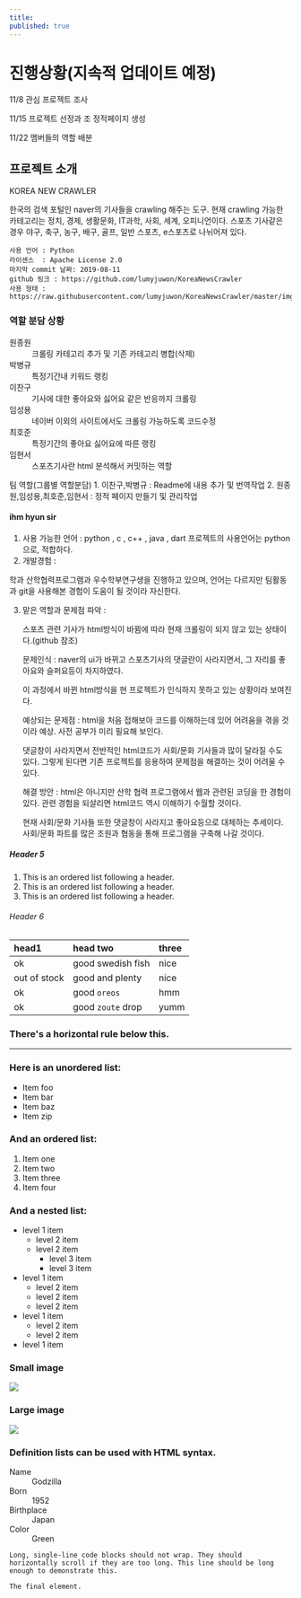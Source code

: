 ```yaml
---
title: 
published: true
---
```


# [](#header-1)진행상황(지속적 업데이트 예정)
11/8 관심 프로젝트 조사

11/15 프로젝트 선정과 조 정적페이지 생성

11/22 멤버들의 역할 배분



## [](#header-2)프로젝트 소개

  KOREA NEW CRAWLER
   
   한국의 검색 포털인 naver의 기사들을 crawling 해주는 도구.
   현재 crawling 가능한 카테고리는 정치, 경제, 생활문화, IT과학, 사회, 세계, 오피니언이다.
    스포츠 기사같은 경우 야구, 축구, 농구, 배구, 골프, 일반 스포츠, e스포츠로 나뉘어져 있다.
    
    사용 언어 : Python
    라이센스  : Apache License 2.0
    마지막 commit 날짜: 2019-08-11
    github 링크 : https://github.com/lumyjuwon/KoreaNewsCrawler
    사용 형태 : https://raw.githubusercontent.com/lumyjuwon/KoreaNewsCrawler/master/img/article_result.PNG
    

### [](#header-3)역할 분담 상황
<dl>
<dt>원종원</dt>
<dd>크롤링 카테고리 추가 및 기존 카테고리 병합(삭제)</dd>
<dt>박병규</dt>
<dd>특정기간내 키워드 랭킹</dd>
<dt>이찬구</dt>
<dd>기사에 대한 좋아요와 싫어요 같은 반응까지 크롤링</dd>
<dt>임성용</dt>
<dd>네이버 이외의 사이트에서도 크롤링 가능하도록 코드수정 </dd>
<dt>최호준</dt>
<dd>특정기간의 좋아요 싫어요에 따른 랭킹</dd>
<dt>임현서</dt>
<dd>스포츠기사란 html 분석해서 커밋하는 역할</dd>
</dl>
팀 역할(그룹별 역할분담)
1. 이찬구,박병규  : Readme에 내용 추가 및 번역작업 
2. 원종원,임성용,최호준,임현서  : 정적 페이지 만들기 및 관리작업 

#### [](#header-4)ihm hyun sir

1. 사용 가능한 언어 : python , c , c++ , java , dart  프로젝트의 사용언어는 python으로, 적합하다.
2. 개발경험 :

  학과 산학협력프로그램과 우수학부연구생을 진행하고 있으며, 언어는 다르지만 팀활동과 git을 사용해본 경험이 도움이 될 것이라 자신한다.
  
3. 맡은 역할과 문제점 파악 :

   스포츠 관련 기사가 html방식이 바뀜에 따라 현재 크롤링이 되지 않고 있는 상태이다.(github 참조)
   
   문제인식 : naver의 ui가 바뀌고 스포츠기사의 댓글란이 사라지면서, 그 자리를 좋아요와 슬퍼요등이 차지하였다.
   
      이 과정에서 바뀐 html방식을 현 프로젝트가 인식하지 못하고 있는 상황이라 보여진다.
                  
   예상되는 문제점 : html을 처음 접해보아 코드를 이해하는데 있어 어려움을 겪을 것이라 예상. 사전 공부가 미리 필요해 보인다.
   
      댓글창이 사라지면서 전반적인 html코드가 사회/문화 기사들과 많이 달라질 수도 있다. 그렇게 된다면 기존 프로젝트를 응용하여 문제점을 해결하는 것이 어려울 수 있다.
                    
   해결 방안 : html은 아니지만 산학 협력 프로그램에서 웹과 관련된 코딩을 한 경험이 있다. 관련 경험을 되살리면 html코드 역시 이해하기 수월할 것이다.
   
      현재 사회/문화 기사들 또한 댓글창이 사라지고 좋아요등으로 대체하는 추세이다. 사회/문화 파트를 많은 조원과 협동을 통해 프로그램을 구축해 나갈 것이다.
##### [](#header-5)Header 5

1.  This is an ordered list following a header.
2.  This is an ordered list following a header.
3.  This is an ordered list following a header.

###### [](#header-6)Header 6

| head1        | head two          | three |
|:-------------|:------------------|:------|
| ok           | good swedish fish | nice  |
| out of stock | good and plenty   | nice  |
| ok           | good `oreos`      | hmm   |
| ok           | good `zoute` drop | yumm  |

### There's a horizontal rule below this.

* * *

### Here is an unordered list:

*   Item foo
*   Item bar
*   Item baz
*   Item zip

### And an ordered list:

1.  Item one
1.  Item two
1.  Item three
1.  Item four

### And a nested list:

- level 1 item
  - level 2 item
  - level 2 item
    - level 3 item
    - level 3 item
- level 1 item
  - level 2 item
  - level 2 item
  - level 2 item
- level 1 item
  - level 2 item
  - level 2 item
- level 1 item

### Small image

![](https://assets-cdn.github.com/images/icons/emoji/octocat.png)

### Large image

![](https://guides.github.com/activities/hello-world/branching.png)


### Definition lists can be used with HTML syntax.

<dl>
<dt>Name</dt>
<dd>Godzilla</dd>
<dt>Born</dt>
<dd>1952</dd>
<dt>Birthplace</dt>
<dd>Japan</dd>
<dt>Color</dt>
<dd>Green</dd>
</dl>

```
Long, single-line code blocks should not wrap. They should horizontally scroll if they are too long. This line should be long enough to demonstrate this.
```

```
The final element.
```
